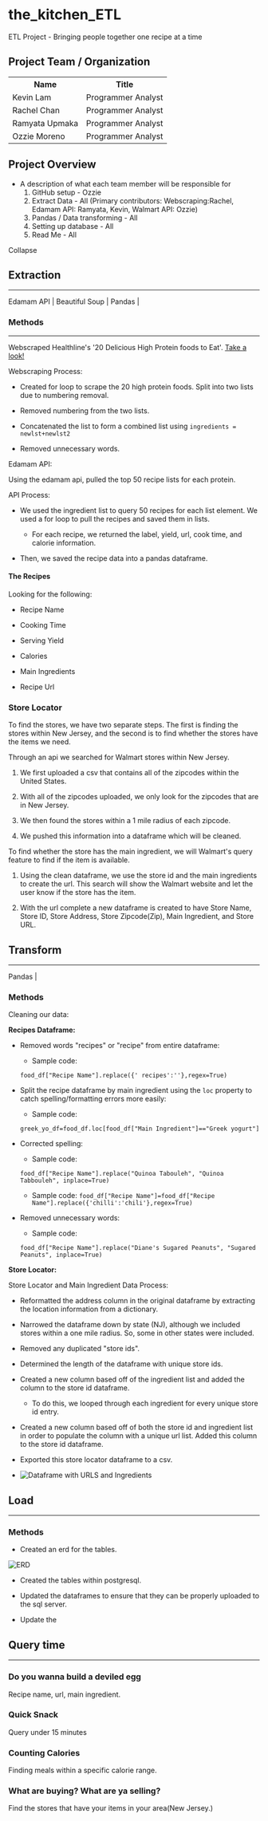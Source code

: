 # the_kitchen_ETL

ETL Project - Bringing people together one recipe at a time

## Project Team / Organization
<table>
  <th>Name</th>
  <th>Title</th>
  <tr>
   <td>Kevin Lam</td>
    <td>Programmer Analyst</td>
  </tr>
   <tr>
    <td>Rachel Chan</td>
    <td>Programmer Analyst</td>
  </tr>
  <tr>
    <td>Ramyata Upmaka</td>
    <td>Programmer Analyst</td>
  </tr>
  <tr>
  </tr>
    <td>Ozzie Moreno</td>
    <td>Programmer Analyst</td>
</table>

## Project Overview

* A description of what each team member will be responsible for
    1. GitHub setup - Ozzie
    2. Extract Data - All (Primary contributors: Webscraping:Rachel, Edamam API: Ramyata, Kevin, Walmart API: Ozzie)
    4. Pandas / Data transforming - All
    5. Setting up database - All
    6. Read Me - All

Collapse

<!-- Wanted to get a format down. We can change it as we see fit. - Kevin -->

## Extraction

---

Edamam API | Beautiful Soup | Pandas | <!-- (Insert other tools....) -->

### **Methods**

---

Webscraped Healthline's '20 Delicious High Protein foods to Eat'. [Take a look!](https://www.healthline.com/nutrition/20-delicious-high-protein-foods#TOC_TITLE_HDR_2)

Webscraping Process:

* Created for loop to scrape the 20 high protein foods. Split into two lists due to numbering removal.

* Removed numbering from the two lists.

* Concatenated the list to form a combined list using `ingredients = newlst+newlst2`

* Removed unnecessary words.

Edamam API:

Using the edamam api, pulled the top 50 recipe lists for each protein.

API Process:

* We used the ingredient list to query 50 recipes for each list element. We used a for loop to pull the recipes and saved them in lists.

  * For each recipe, we returned the label, yield, url, cook time, and calorie information.
  
* Then, we saved the recipe data into a pandas dataframe.

#### **The Recipes**

Looking for the following:

* Recipe Name

* Cooking Time

* Serving Yield

* Calories

* Main Ingredients

* Recipe Url

<!-- Any other things we may want -->

### **Store Locator**

To find the stores, we have two separate steps. The first is finding the stores within New Jersey, and the second is to find whether the stores have the items we need.

Through an api we searched for Walmart stores within New Jersey.

1. We first uploaded a csv that contains all of the zipcodes within the United States.

2. With all of the zipcodes uploaded, we only look for the zipcodes that are in New Jersey.

3. We then found the stores within a 1 mile radius of each zipcode.

4. We pushed this information into a dataframe which will be cleaned.

To find whether the store has the main ingredient, we will Walmart's query feature to find if the item is available.

1. Using the clean dataframe, we use the store id and the main ingredients to create the url. This search will show the Walmart website and let the user know if the store has the item.

2. With the url complete a new dataframe is created to have Store Name, Store ID, Store Address, Store Zipcode(Zip), Main Ingredient, and Store URL.

## Transform

---

Pandas | <!-- (Other tools if needed) -->

### **Methods**

Cleaning our data:

**Recipes Dataframe:**

* Removed words "recipes" or "recipe" from entire dataframe:

  * Sample code:
  
  `food_df["Recipe Name"].replace({' recipes':''},regex=True)`
  
* Split the recipe dataframe by main ingredient using the `loc` property to catch spelling/formatting errors more easily:

  * Sample code:
  
  `greek_yo_df=food_df.loc[food_df["Main Ingredient"]=="Greek yogurt"]`
  
* Corrected spelling:

  * Sample code:
  
  `food_df["Recipe Name"].replace("Quinoa Tabouleh", "Quinoa Tabbouleh", inplace=True)`
  
  * Sample code: `food_df["Recipe Name"]=food_df["Recipe Name"].replace({'chilli':'chili'},regex=True)`
  
* Removed unnecessary words:

  * Sample code:
  
  `food_df["Recipe Name"].replace("Diane's Sugared Peanuts", "Sugared Peanuts", inplace=True)`

**Store Locator:**

Store Locator and Main Ingredient Data Process:

* Reformatted the address column in the original dataframe by extracting the location information from a dictionary.

* Narrowed the dataframe down by state (NJ), although we included stores within a one mile radius. So, some in other states were included.

* Removed any duplicated "store ids".

* Determined the length of the dataframe with unique store ids.

* Created a new column based off of the ingredient list and added the column to the store id dataframe.

  * To do this, we looped through each ingredient for every unique store id entry.
  
* Created a new column based off of both the store id and ingredient list in order to populate the column with a unique url list. Added this column to the store id dataframe.

* Exported this store locator dataframe to a csv.

* ![Dataframe with URLS and Ingredients](Images/walmart_dataframe.png)


## Load

---

### **Methods**

* Created an erd for the tables.

![ERD](Images/ERD_ETL.png)

* Created the tables within postgresql.

* Updated the dataframes to ensure that they can be properly uploaded to the sql server.

* Update the 

## Query time

---

<!-- Honestly some things that I quickly thought of. We can do other things. - Kevin -->

### **Do you wanna build a deviled egg**

Recipe name, url, main ingredient.

### **Quick Snack**

Query under 15 minutes

### **Counting Calories**

Finding meals within a specific calorie range.

### **What are buying? What are ya selling?**

Find the stores that have your items in your area(New Jersey.)
